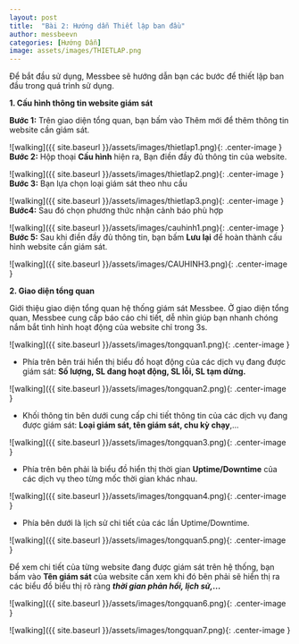 ```yaml
---
layout: post
title:  "Bài 2: Hướng dẫn Thiết lập ban đầu"
author: messbeevn
categories: [Hướng Dẫn]
image: assets/images/THIETLAP.png
---
```

Để bắt đầu sử dụng, Messbee sẽ hướng dẫn bạn các bước để thiết lập ban đầu trong quá trình sử dụng.

**1. Cấu hình thông tin website giám sát**

**Bước 1:** Trên giao diện tổng quan, bạn bấm vào Thêm mới để thêm thông tin website cần giám sát.

![walking]({{ site.baseurl }}/assets/images/thietlap1.png){: .center-image }
**Bước 2:** Hộp thoại **Cấu hình** hiện ra, Bạn điền đầy đủ thông tin của website.

![walking]({{ site.baseurl }}/assets/images/thietlap2.png){: .center-image }
**Bước 3:** Bạn lựa chọn loại giám sát theo nhu cầu

![walking]({{ site.baseurl }}/assets/images/thietlap3.png){: .center-image }
**Bước4:** Sau đó chọn phương thức nhận cảnh báo phù hợp

![walking]({{ site.baseurl }}/assets/images/cauhinh1.png){: .center-image }
**Bước 5:** Sau khi điền đầy đủ thông tin, bạn bấm **Lưu lại** để hoàn thành cấu hình website cần giám sát.

![walking]({{ site.baseurl }}/assets/images/CAUHINH3.png){: .center-image }

**2. Giao diện tổng quan**

Giới thiệu giao diện tổng quan hệ thống giám sát Messbee.
Ở giao diện tổng quan, Messbee cung cấp báo cáo chi tiết, dễ nhìn giúp bạn nhanh chóng nắm bắt tình hình hoạt động của website chỉ trong 3s.

![walking]({{ site.baseurl }}/assets/images/tongquan1.png){: .center-image }

- Phía trên bên trái hiển thị biểu đồ hoạt động của các dịch vụ đang được giám sát: **Số lượng, SL đang hoạt động, SL lỗi, SL tạm dừng.**

![walking]({{ site.baseurl }}/assets/images/tongquan2.png){: .center-image }

- Khối thông tin bên dưới cung cấp chi tiết thông tin của các dịch vụ đang được giám sát: **Loại giám sát, tên giám sát, chu kỳ chạy**,...

![walking]({{ site.baseurl }}/assets/images/tongquan3.png){: .center-image }

- Phía trên bên phải là biểu đồ hiển thị thời gian **Uptime/Downtime** của các dịch vụ theo từng mốc thời gian khác nhau.

![walking]({{ site.baseurl }}/assets/images/tongquan4.png){: .center-image }

- Phía bên dưới là lịch sử chi tiết của các lần Uptime/Downtime.

![walking]({{ site.baseurl }}/assets/images/tongquan5.png){: .center-image }

Để xem chi tiết của từng website đang được giám sát trên hệ thống, bạn bấm vào **Tên giám sát** của website cần xem khi đó bên phải sẽ hiển thị ra các biểu đồ biểu thị rõ ràng ***thời gian phản hồi, lịch sử,...***

![walking]({{ site.baseurl }}/assets/images/tongquan6.png){: .center-image }

![walking]({{ site.baseurl }}/assets/images/tongquan7.png){: .center-image }
